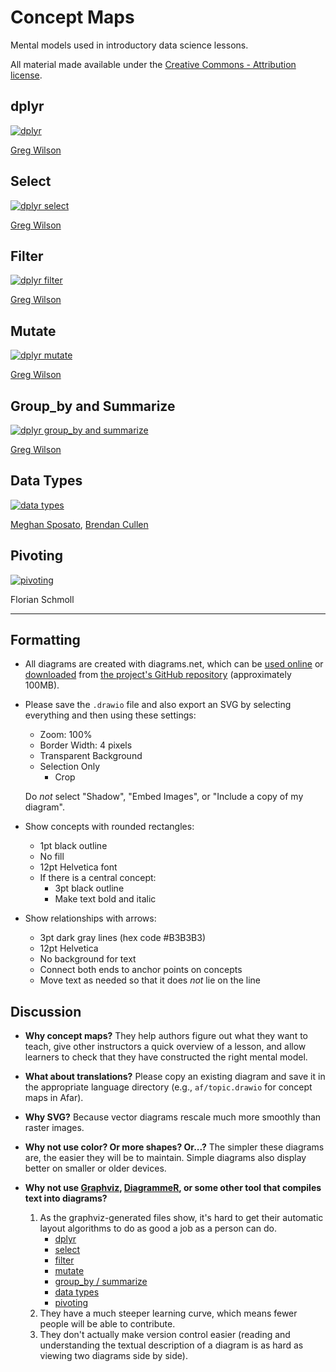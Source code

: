 # Concept Maps

Mental models used in introductory data science lessons.

All material made available under the [Creative Commons - Attribution license](LICENSE.md).

## dplyr

<a href="en/dplyr.svg"><img src="en/dplyr.svg" alt="dplyr" size="90%" /></a>

[Greg Wilson][wilson-greg]

## Select

<a href="en/select.svg"><img src="en/select.svg" alt="dplyr select" size="90%" /></a>

[Greg Wilson][wilson-greg]

## Filter

<a href="en/filter.svg"><img src="en/filter.svg" alt="dplyr filter" size="90%" /></a>

[Greg Wilson][wilson-greg]

## Mutate

<a href="en/mutate.svg"><img src="en/mutate.svg" alt="dplyr mutate" size="90%" /></a>

[Greg Wilson][wilson-greg]

## Group_by and Summarize

<a href="en/group_by_summarize.svg"><img src="en/group_by_summarize.svg" alt="dplyr group_by and summarize" size="90%" /></a>

[Greg Wilson][wilson-greg]

## Data Types

<a href="en/data_types.svg"><img src="en/data_types.svg" alt="data types" size="90%" /></a>


[Meghan Sposato][sposato-meghan],
[Brendan Cullen][cullen-brendan]

## Pivoting

<a href="en/pivoting.svg"><img src="en/pivoting.svg" alt="pivoting" size="90%" /></a>

Florian Schmoll

---

## Formatting

-   All diagrams are created with diagrams.net,
    which can be [used online](https://app.diagrams.net/)
    or [downloaded](https://github.com/jgraph/drawio-desktop/releases/tag/v13.6.2)
    from [the project's GitHub repository](https://github.com/jgraph/drawio)
    (approximately 100MB).

-   Please save the `.drawio` file and also export an SVG by selecting everything
    and then using these settings:
    -   Zoom: 100%
    -   Border Width: 4 pixels
    -   Transparent Background
    -   Selection Only
        -   Crop

    Do *not* select "Shadow", "Embed Images", or "Include a copy of my diagram".

-   Show concepts with rounded rectangles:
    -   1pt black outline
    -   No fill
    -   12pt Helvetica font
    -   If there is a central concept:
        -   3pt black outline
        -   Make text bold and italic

-   Show relationships with arrows:
    -   3pt dark gray lines (hex code #B3B3B3)
    -   12pt Helvetica
    -   No background for text
    -   Connect both ends to anchor points on concepts
    -   Move text as needed so that it does *not* lie on the line

## Discussion

-   **Why concept maps?**
    They help authors figure out what they want to teach,
    give other instructors a quick overview of a lesson,
    and allow learners to check that they have constructed the right mental model.

-   **What about translations?**
    Please copy an existing diagram and save it in the appropriate language directory
    (e.g., `af/topic.drawio` for concept maps in Afar).

-   **Why SVG?**
    Because vector diagrams rescale much more smoothly than raster images.

-   **Why not use color? Or more shapes? Or...?**
    The simpler these diagrams are,
    the easier they will be to maintain.
    Simple diagrams also display better on smaller or older devices.

-   **Why not use [Graphviz](https://graphviz.org/),
    [DiagrammeR](https://rich-iannone.github.io/DiagrammeR/),
    or some other tool that compiles text into diagrams?**
    1.  As the graphviz-generated files show,
        it's hard to get their automatic layout algorithms
        to do as good a job as a person can do.
        - <a href="dot/dplyr.svg">dplyr</a>
        - <a href="dot/select.svg">select</a>
        - <a href="dot/filter.svg">filter</a>
        - <a href="dot/mutate.svg">mutate</a>
        - <a href="dot/group_by_summarize.svg">group_by / summarize</a>
        - <a href="dot/data_types.svg">data types</a>
        - <a href="dot/pivoting.svg">pivoting</a>
    2.  They have a much steeper learning curve,
        which means fewer people will be able to contribute.
    3.  They don't actually make version control easier
        (reading and understanding the textual description of a diagram
        is as hard as viewing two diagrams side by side).

[cullen-brendan]: https://bcullen.rbind.io/
[sposato-meghan]: https://education.rstudio.com/trainers/people/sposato+meghan/
[wilson-greg]: http://third-bit.com
